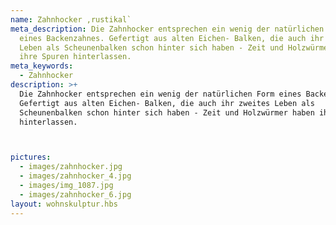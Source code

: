 ```yaml
---
name: Zahnhocker ,rustikal`
meta_description: Die Zahnhocker entsprechen ein wenig der natürlichen Form
  eines Backenzahnes. Gefertigt aus alten Eichen- Balken, die auch ihr zweites
  Leben als Scheunenbalken schon hinter sich haben - Zeit und Holzwürmer haben
  ihre Spuren hinterlassen.
meta_keywords:
  - Zahnhocker
description: >+
  Die Zahnhocker entsprechen ein wenig der natürlichen Form eines Backenzahnes.
  Gefertigt aus alten Eichen- Balken, die auch ihr zweites Leben als
  Scheunenbalken schon hinter sich haben - Zeit und Holzwürmer haben ihre Spuren
  hinterlassen.



pictures:
  - images/zahnhocker.jpg
  - images/zahnhocker_4.jpg
  - images/img_1087.jpg
  - images/zahnhocker_6.jpg
layout: wohnskulptur.hbs
---
```

